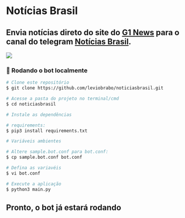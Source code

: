 ﻿# Notícias Brasil


## Envia notícias direto do site do [G1 News](https://g1.globo.com/ultimas-noticias/) para o canal do telegram [Notícias Brasil](https://t.me/noticiasbrasil24h).

[![](https://i.imgur.com/6w7p7Ao.png)](#)



### 🤖 Rodando o bot localmente

```bash
# Clone este repositório
$ git clone https://github.com/leviobrabo/noticiasbrasil.git

# Acesse a pasta do projeto no terminal/cmd
$ cd noticiasbrasil

# Instale as dependências

# requirements:
$ pip3 install requirements.txt

# Variáveis ambientes

# Altere sample.bot.conf para bot.conf:
$ cp sample.bot.conf bot.conf

# Defina as variavéis
$ vi bot.conf

# Execute a aplicação
$ python3 main.py

```

## Pronto, o bot já estará rodando
